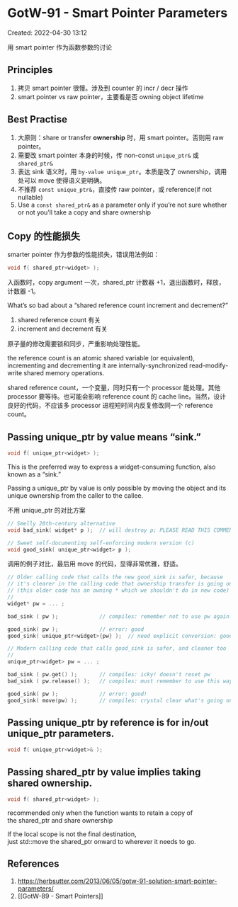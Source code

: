 # GotW-91 - Smart Pointer Parameters

Created: 2022-04-30 13:12

用 smart pointer 作为函数参数的讨论

## Principles

1. 拷贝 smart pointer 很慢。涉及到 counter 的 incr / decr 操作
2. smart pointer vs raw pointer，主要看是否 owning object lifetime

## Best Practise

1. 大原则：share or transfer **ownership** 时，用 smart pointer。否则用 raw pointer。
2. 需要改 smart pointer 本身的时候，传 non-const `unique_ptr&` 或 `shared_ptr&`
3. 表达 sink 语义时，用 `by-value unique_ptr`。本质是改了 ownership，调用处可以 move 使得语义更明确。
4. 不推荐 `const unique_ptr&`，直接传 raw pointer，或 reference(if not nullable)
5. Use a `const shared_ptr&` as a parameter only if you’re not sure whether or not you’ll take a copy and share ownership


## Copy 的性能损失

smarter pointer 作为参数的性能损失，错误用法例如：

```cpp
void f( shared_ptr<widget> );
```

入函数时，copy argument 一次，shared_ptr 计数器 +1，退出函数时，释放，计数器 -1。

What’s so bad about a “shared reference count increment and decrement?”

1. shared reference count 有关
2. increment and decrement 有关

原子量的修改需要锁和同步，严重影响处理性能。

the reference count is an atomic shared variable (or equivalent), incrementing and decrementing it are internally-synchronized read-modify-write shared memory operations.

shared reference count，一个变量，同时只有一个 processor 能处理。其他 processor 要等待。也可能会影响 reference count 的 cache line。当然，设计良好的代码，不应该多 processor 进程短时间内反复修改同一个 reference count。


## Passing unique_ptr by value means “sink.”

```cpp
void f( unique_ptr<widget> );
```

This is the preferred way to express a widget-consuming function, also known as a “sink.”

Passing a unique_ptr by value is only possible by moving the object and its unique ownership from the caller to the callee.

不用 unique_ptr 的对比方案

```cpp
// Smelly 20th-century alternative
void bad_sink( widget* p );  // will destroy p; PLEASE READ THIS COMMENT

// Sweet self-documenting self-enforcing modern version (c)
void good_sink( unique_ptr<widget> p );
```

调用的例子对比，最后用 move 的代码，显得非常优雅，舒适。

```cpp
// Older calling code that calls the new good_sink is safer, because
// it's clearer in the calling code that ownership transfer is going on
// (this older code has an owning * which we shouldn't do in new code)
//
widget* pw = ... ;

bad_sink ( pw );             // compiles: remember not to use pw again!

good_sink( pw );             // error: good
good_sink( unique_ptr<widget>{pw} );  // need explicit conversion: good

// Modern calling code that calls good_sink is safer, and cleaner too
//
unique_ptr<widget> pw = ... ;

bad_sink ( pw.get() );       // compiles: icky! doesn't reset pw
bad_sink ( pw.release() );   // compiles: must remember to use this way

good_sink( pw );             // error: good!
good_sink( move(pw) );       // compiles: crystal clear what's going on
```

## Passing unique_ptr by reference is for in/out unique_ptr parameters.

```cpp
void f( unique_ptr<widget>& );
```


## Passing shared_ptr by value implies taking shared ownership.

```cpp
void f( shared_ptr<widget> );
```

recommended only when the function wants to retain a copy of the shared_ptr and share ownership

If the local scope is not the final destination, just std::move the shared_ptr onward to wherever it needs to go.

## References

1. https://herbsutter.com/2013/06/05/gotw-91-solution-smart-pointer-parameters/
2. [[GotW-89 - Smart Pointers]]